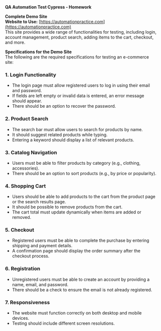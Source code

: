 **QA Automation Test Cypress - Homework**

**Complete Demo Site**  
**Website to Use:** [https://automationpractice.com](https://automationpractice.com)  
This site provides a wide range of functionalities for testing, including login, account management, product search, adding items to the cart, checkout, and more.

**Specifications for the Demo Site**  
The following are the required specifications for testing an e-commerce site:

### 1. Login Functionality  
- The login page must allow registered users to log in using their email and password.  
- If fields are left empty or invalid data is entered, an error message should appear.  
- There should be an option to recover the password.  

### 2. Product Search  
- The search bar must allow users to search for products by name.  
- It should suggest related products while typing.  
- Entering a keyword should display a list of relevant products.  

### 3. Catalog Navigation  
- Users must be able to filter products by category (e.g., clothing, accessories).  
- There should be an option to sort products (e.g., by price or popularity).  

### 4. Shopping Cart  
- Users should be able to add products to the cart from the product page or the search results page.  
- It should be possible to remove products from the cart.  
- The cart total must update dynamically when items are added or removed.  

### 5. Checkout  
- Registered users must be able to complete the purchase by entering shipping and payment details.  
- A confirmation page should display the order summary after the checkout process.  

### 6. Registration  
- Unregistered users must be able to create an account by providing a name, email, and password.  
- There should be a check to ensure the email is not already registered.  

### 7. Responsiveness  
- The website must function correctly on both desktop and mobile devices.  
- Testing should include different screen resolutions.  
